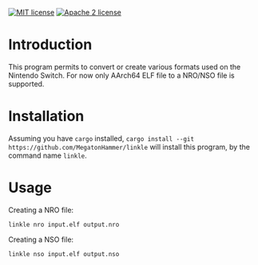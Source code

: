 [![MIT license](https://img.shields.io/badge/license-MIT-blue.svg)](https://raw.githubusercontent.com/MegatonHammer/linkle/master/LICENSE-MIT)
[![Apache 2 license](https://img.shields.io/badge/license-Apache-blue.svg)](https://raw.githubusercontent.com/MegatonHammer/linkle/master/LICENSE-APACHE)
# Introduction

This program permits to convert or create various formats used on the Nintendo Switch.
For now only AArch64 ELF file to a NRO/NSO file is supported.

# Installation

Assuming you have `cargo` installed, `cargo install --git https://github.com/MegatonHammer/linkle`
will install this program, by the command name `linkle`.

# Usage

Creating a NRO file:

    linkle nro input.elf output.nro

Creating a NSO file:

    linkle nso input.elf output.nso
